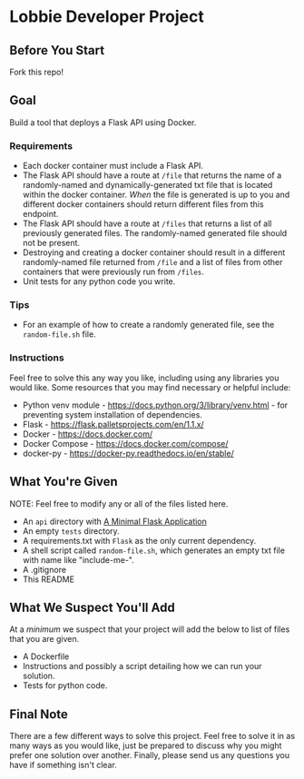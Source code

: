 # Lobbie Developer Project

Before You Start
--------------------
Fork this repo!

Goal
--------------------
Build a tool that deploys a Flask API using Docker. 

### Requirements
* Each docker container must include a Flask API.
* The Flask API should have a route at `/file` that returns the name of a randomly-named and dynamically-generated txt file that is located within the docker container. *When* the file is generated is up to you and different docker containers should return different files from this endpoint.
* The Flask API should have a route at `/files` that returns a list of all previously generated files. The randomly-named generated file should not be present.
* Destroying and creating a docker container should result in a different randomly-named file returned from `/file` and a list of files from other containers that were previously run from `/files`.
* Unit tests for any python code you write.

### Tips
* For an example of how to create a randomly generated file, see the `random-file.sh` file.

### Instructions
Feel free to solve this any way you like, including using any libraries you would like. Some resources that you may find necessary or helpful include:

* Python venv module - https://docs.python.org/3/library/venv.html - for preventing system installation of dependencies.
* Flask - https://flask.palletsprojects.com/en/1.1.x/
* Docker - https://docs.docker.com/
* Docker Compose - https://docs.docker.com/compose/
* docker-py - https://docker-py.readthedocs.io/en/stable/

What You're Given
--------------------
NOTE: Feel free to modify any or all of the files listed here.

* An `api` directory with [A Minimal Flask Application](https://flask.palletsprojects.com/en/1.1.x/quickstart/#a-minimal-application)
* An empty `tests` directory.
* A requirements.txt with `Flask` as the only current dependency.
* A shell script called `random-file.sh`, which generates an empty txt file with name like "include-me-<random-string>".
* A .gitignore
* This README

What We Suspect You'll Add
--------------------
At a *minimum* we suspect that your project will add the below to list of files that you are given.

* A Dockerfile
* Instructions and possibly a script detailing how we can run your solution.
* Tests for python code.

Final Note
--------------------
There are a few different ways to solve this project. Feel free to solve it in as many ways as you would like, just be prepared to discuss why you might prefer one solution over another. Finally, please send us any questions you have if something isn't clear.
